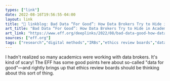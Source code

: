 ```yaml
---
types: ["link"]
date: 2022-08-16T19:56:55-04:00
layout: link
title: "🔗 linkblog: Bad Data “For Good”: How Data Brokers Try to Hide in Academic Research | Electronic Frontier Foundation'"
art_title: "Bad Data “For Good”: How Data Brokers Try to Hide in Academic Research | Electronic Frontier Foundation"
art_link: "https://www.eff.org/deeplinks/2022/08/bad-data-good-how-data-brokers-try-hide-academic-research"
sources: ["eff.org"]
tags: ["research","digital methods","IRBs","ethics review boards","data ethics","location data","data brokers","research ethics","EFF","data for good"]
---
```

I hadn't realized so many academics were working with data brokers. It's kind of scary! The EFF has some good points here about so-called "data for good"—and rightly brings up that ethics review boards should be thinking about this sort of thing.
 
